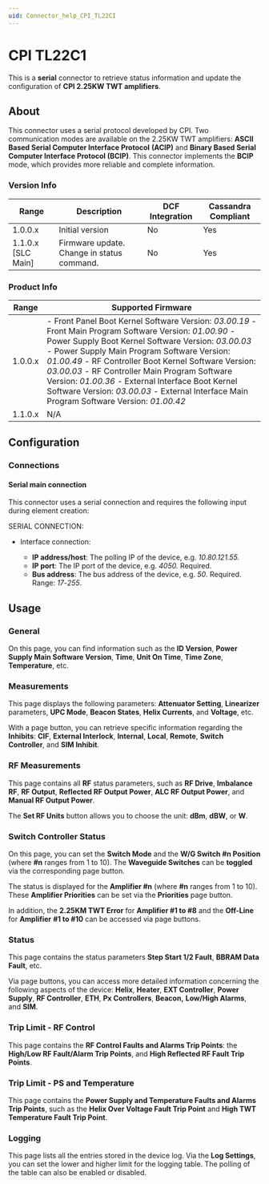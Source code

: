 ```yaml
---
uid: Connector_help_CPI_TL22CI
---
```


# CPI TL22C1

This is a **serial** connector to retrieve status information and update the configuration of **CPI 2.25KW TWT amplifiers**.

## About

This connector uses a serial protocol developed by CPI. Two communication modes are available on the 2.25KW TWT amplifiers: **ASCII Based Serial Computer Interface Protocol** **(ACIP)** and **Binary Based Serial Computer Interface Protocol (BCIP)**. This connector implements the **BCIP** mode, which provides more reliable and complete information.

### Version Info

| **Range**            | **Description**                            | **DCF Integration** | **Cassandra Compliant** |
|----------------------|--------------------------------------------|---------------------|-------------------------|
| 1.0.0.x              | Initial version                            | No                  | Yes                     |
| 1.1.0.x \[SLC Main\] | Firmware update. Change in status command. | No                  | Yes                     |

### Product Info

| **Range** | **Supported Firmware**                                                                                                                                                                                                                                                                                                                                                                                                                                                     |
|-----------|----------------------------------------------------------------------------------------------------------------------------------------------------------------------------------------------------------------------------------------------------------------------------------------------------------------------------------------------------------------------------------------------------------------------------------------------------------------------------|
| 1.0.0.x   | \- Front Panel Boot Kernel Software Version: *03.00.19* - Front Main Program Software Version: *01.00.90* - Power Supply Boot Kernel Software Version: *03.00.03* - Power Supply Main Program Software Version: *01.00.49* - RF Controller Boot Kernel Software Version: *03.00.03* - RF Controller Main Program Software Version: *01.00.36* - External Interface Boot Kernel Software Version: *03.00.03* - External Interface Main Program Software Version: *01.00.42* |
| 1.1.0.x   | N/A                                                                                                                                                                                                                                                                                                                                                                                                                                                                        |

## Configuration

### Connections

#### Serial main connection

This connector uses a serial connection and requires the following input during element creation:

SERIAL CONNECTION:

- Interface connection:

  - **IP address/host**: The polling IP of the device, e.g. *10.80.121.55.*
  - **IP port**: The IP port of the device, e.g. *4050.* Required.
  - **Bus address**: The bus address of the device, e.g. *50*. Required. Range: *17*-*255*.

## Usage

### General

On this page, you can find information such as the **ID Version**, **Power Supply Main Software Version**, **Time**, **Unit On Time**, **Time Zone**, **Temperature**, etc.

### Measurements

This page displays the following parameters: **Attenuator Setting**, **Linearizer** parameters, **UPC Mode**, **Beacon States**, **Helix Currents**, and **Voltage**, etc.

With a page button, you can retrieve specific information regarding the **Inhibits**: **CIF**, **External Interlock**, **Internal**, **Local**, **Remote**, **Switch Controller**, and **SIM Inhibit**.

### RF Measurements

This page contains all **RF** status parameters, such as **RF Drive**, **Imbalance RF**, **RF Output**, **Reflected RF Output Power**, **ALC RF Output Power**, and **Manual RF Output Power**.

The **Set RF Units** button allows you to choose the unit: **dBm**, **dBW**, or **W**.

### Switch Controller Status

On this page, you can set the **Switch Mode** and the **W/G Switch \#n Position** (where **\#n** ranges from 1 to 10). The **Waveguide Switches** can be **toggled** via the corresponding page button.

The status is displayed for the **Amplifier \#n** (where **\#n** ranges from 1 to 10). These **Amplifier Priorities** can be set via the **Priorities** page button.

In addition, the **2.25KM TWT Error** for **Amplifier \#1 to \#8** and the **Off-Line** for **Amplifier** **\#1 to \#10** can be accessed via page buttons.

### Status

This page contains the status parameters **Step Start 1/2 Fault**, **BBRAM Data Fault**, etc.

Via page buttons, you can access more detailed information concerning the following aspects of the device: **Helix**, **Heater**, **EXT Controller**, **Power Supply**, **RF Controller**, **ETH**, **Px Controllers**, **Beacon,** **Low/High Alarms**, and **SIM**.

### Trip Limit - RF Control

This page contains the **RF Control Faults and Alarms Trip Points**: the **High/Low RF Fault/Alarm Trip Points**, and **High Reflected RF Fault Trip Points**.

### Trip Limit - PS and Temperature

This page contains the **Power Supply and Temperature Faults and Alarms Trip Points**, such as the **Helix Over Voltage Fault Trip Point** and **High TWT Temperature Fault Trip Point**.

### Logging

This page lists all the entries stored in the device log. Via the **Log Settings**, you can set the lower and higher limit for the logging table. The polling of the table can also be enabled or disabled.
